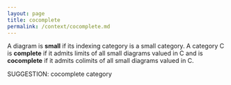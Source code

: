 ```yaml
---
layout: page
title: cocomplete
permalink: /context/cocomplete.md
---
```

 A diagram is **small** if its indexing category is a small category. A category $\mathsf{C}$ is **complete** if it admits limits of all small diagrams valued in $\mathsf{C}$ and is **cocomplete** if it admits colimits of all small diagrams valued in $\mathsf{C}$.


SUGGESTION: cocomplete category